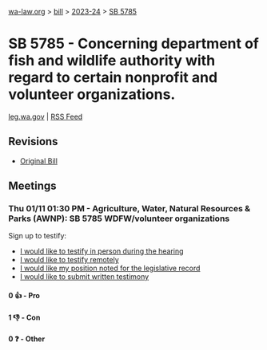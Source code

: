 [wa-law.org](/) > [bill](/bill/) > [2023-24](/bill/2023-24/) > [SB 5785](/bill/2023-24/sb/5785/)

# SB 5785 - Concerning department of fish and wildlife authority with regard to certain nonprofit and volunteer organizations.
[leg.wa.gov](https://app.leg.wa.gov/billsummary?BillNumber=5785&Year=2023&Initiative=false) | [RSS Feed](./rss.xml)

## Revisions
* [Original Bill](1/)

## Meetings
### Thu 01/11 01:30 PM - Agriculture, Water, Natural Resources & Parks (AWNP): SB 5785 WDFW/volunteer organizations
Sign up to testify:
* [I would like to testify in person during the hearing](https://app.leg.wa.gov/csi/Testifier/Add?chamber=House&mId=31534&aId=156319&caId=22943&tId=1)
* [I would like to testify remotely](https://app.leg.wa.gov/csi/Testifier/Add?chamber=House&mId=31534&aId=156319&caId=22943&tId=2)
* [I would like my position noted for the legislative record](https://app.leg.wa.gov/csi/Testifier/Add?chamber=House&mId=31534&aId=156319&caId=22943&tId=3)
* [I would like to submit written testimony](https://app.leg.wa.gov/csi/Testifier/Add?chamber=House&mId=31534&aId=156319&caId=22943&tId=4)

#### 0 👍 - Pro

#### 1 👎 - Con

#### 0 ❓ - Other
